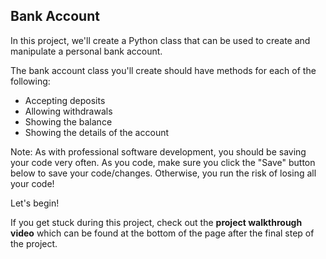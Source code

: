 ## Bank Account
<div class="theme__22QeW-d-YRjfwg7z9oiZH_"><p>In this project, we'll create a Python class that can be used to create and manipulate a personal bank account.</p>
<p>The bank account class you'll create should have methods for each of the following:</p>
<ul>
<li>Accepting deposits</li>
<li>Allowing withdrawals</li>
<li>Showing the balance</li>
<li>Showing the details of the account</li>
</ul>
<p>Note: As with professional software development, you should be saving your code very often. As you code, make sure you click the "Save" button below to save your code/changes. Otherwise, you run the risk of losing all your code!</p>
<p>Let's begin!</p>
<p> If you get stuck during this project, check out the <strong>project walkthrough video</strong> which can be found at the bottom of the page after the final step of the project.</p>
</div>
